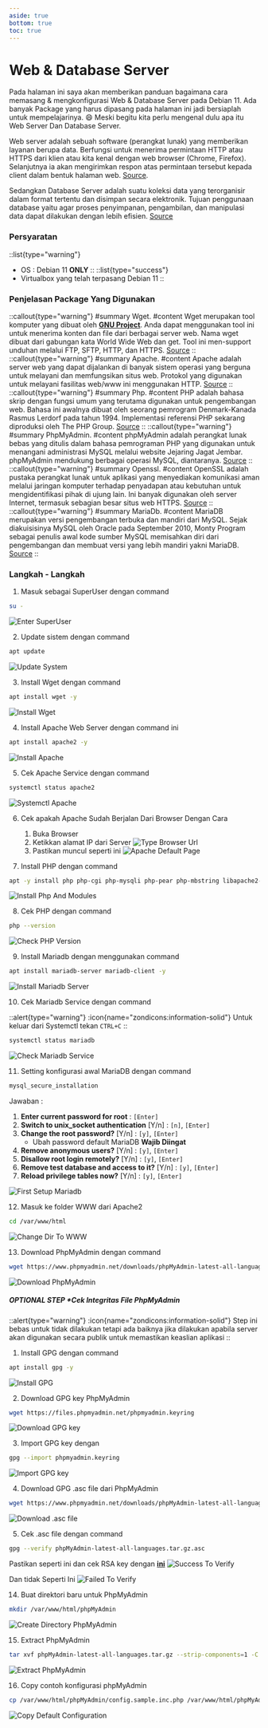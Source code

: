 ```yaml
---
aside: true
bottom: true
toc: true
---
```



# Web & Database Server
Pada halaman ini saya akan memberikan panduan bagaimana cara memasang & mengkonfigurasi Web & Database Server pada Debian 11. Ada banyak Package yang harus dipasang pada halaman ini jadi bersiaplah untuk mempelajarinya. :smile: Meski begitu kita perlu mengenal dulu apa itu Web Server Dan Database Server.

Web server adalah sebuah software (perangkat lunak) yang memberikan layanan berupa data. Berfungsi untuk menerima permintaan HTTP atau HTTPS dari klien atau kita kenal dengan web browser (Chrome, Firefox). Selanjutnya ia akan mengirimkan respon atas permintaan tersebut kepada client dalam bentuk halaman web. [Source](https://www.dicoding.com/blog/apa-itu-web-server-dan-fungsinya/). 

Sedangkan Database Server adalah suatu koleksi data yang terorganisir dalam format tertentu dan disimpan secara elektronik. Tujuan penggunaan database yaitu agar proses penyimpanan, pengambilan, dan manipulasi data dapat dilakukan dengan lebih efisien. [Source](https://www.dicoding.com/blog/developers-yuk-kenalan-dengan-apa-itu-database-server/)

### Persyaratan
::list{type="warning"}
- OS : Debian 11 **ONLY**
::
::list{type="success"}
- Virtualbox yang telah terpasang Debian 11
::

### Penjelasan Package Yang Digunakan

::callout{type="warning"}
#summary
Wget.
#content
Wget merupakan tool komputer yang dibuat oleh [**GNU Project**](https://www.gnu.org/). Anda dapat menggunakan tool ini untuk menerima konten dan file dari berbagai server web. Nama wget dibuat dari gabungan kata World Wide Web dan get. Tool ini men-support unduhan melalui FTP, SFTP, HTTP, dan HTTPS. [Source](https://www.hostinger.co.id/tutorial/wget-command)
::
::callout{type="warning"}
#summary
Apache.
#content
Apache adalah server web yang dapat dijalankan di banyak sistem operasi yang berguna untuk melayani dan memfungsikan situs web. Protokol yang digunakan untuk melayani fasilitas web/www ini menggunakan HTTP. [Source](https://id.wikipedia.org/wiki/Apache_HTTP_Server)
::
::callout{type="warning"}
#summary
Php.
#content
PHP adalah bahasa skrip dengan fungsi umum yang terutama digunakan untuk pengembangan web. Bahasa ini awalnya dibuat oleh seorang pemrogram Denmark-Kanada Rasmus Lerdorf pada tahun 1994. Implementasi referensi PHP sekarang diproduksi oleh The PHP Group. [Source](https://id.wikipedia.org/wiki/PHP)
::
::callout{type="warning"}
#summary
PhpMyAdmin.
#content
phpMyAdmin adalah perangkat lunak bebas yang ditulis dalam bahasa pemrograman PHP yang digunakan untuk menangani administrasi MySQL melalui website Jejaring Jagat Jembar. phpMyAdmin mendukung berbagai operasi MySQL, diantaranya. [Source](https://id.wikipedia.org/wiki/PhpMyAdmin)
::
::callout{type="warning"}
#summary
Openssl.
#content
OpenSSL adalah pustaka perangkat lunak untuk aplikasi yang menyediakan komunikasi aman melalui jaringan komputer terhadap penyadapan atau kebutuhan untuk mengidentifikasi pihak di ujung lain. Ini banyak digunakan oleh server Internet, termasuk sebagian besar situs web HTTPS. [Source](https://en.wikipedia.org/wiki/OpenSSL)
::
::callout{type="warning"}
#summary
MariaDb.
#content
MariaDB merupakan versi pengembangan terbuka dan mandiri dari MySQL. Sejak diakuisisinya MySQL oleh Oracle pada September 2010, Monty Program sebagai penulis awal kode sumber MySQL memisahkan diri dari pengembangan dan membuat versi yang lebih mandiri yakni MariaDB. [Source](https://id.wikipedia.org/wiki/MariaDB)
::

### Langkah - Langkah
1. Masuk sebagai SuperUser dengan command
```sh
su -
```
![Enter SuperUser](/web-database-server/1.superuser.png)

2. Update sistem dengan command
```sh
apt update
```
![Update System](/web-database-server/2.update-system.png)

3. Install Wget dengan command
```sh
apt install wget -y
```
![Install Wget](/web-database-server/3.install-wget.png)

4. Install Apache Web Server dengan command ini
```sh
apt install apache2 -y
```
![Install Apache](/web-database-server/4.install-apache.png)

5. Cek Apache Service dengan command
```sh
systemctl status apache2
```
![Systemctl Apache](/web-database-server/5.check-systemctl-apache.png)

6. Cek apakah Apache Sudah Berjalan Dari Browser Dengan Cara
    1. Buka Browser
    2. Ketikkan alamat IP dari Server
    ![Type Browser Url](/web-database-server/6.1.check-apache-browser.png)
    3. Pastikan muncul seperti ini
    ![Apache Default Page](/web-database-server/6.2.check-apache-browser.png)

7. Install PHP dengan command
```sh
apt -y install php php-cgi php-mysqli php-pear php-mbstring libapache2-mod-php php-common php-phpseclib php-mysql
```
![Install Php And Modules](/web-database-server/7.install-php-and-modules.png)

8. Cek PHP dengan command
```sh
php --version
```
![Check PHP Version](/web-database-server/8.check-php-version.png)

9. Install Mariadb dengan menggunakan command
```sh
apt install mariadb-server mariadb-client -y
```
![Install Mariadb Server](/web-database-server/9.install-mariadb.png)

10. Cek Mariadb Service dengan command

::alert{type="warning"}
:icon{name="zondicons:information-solid"} Untuk keluar dari Systemctl tekan `CTRL+C`
::

```sh
systemctl status mariadb
```
![Check Mariadb Service](/web-database-server/10.check-mariadb-service.png)

11. Setting konfigurasi awal MariaDB dengan command

```sh
mysql_secure_installation
```
Jawaban :     
1. **Enter current password for root** : `[Enter]`
2. **Switch to unix_socket authentication** [Y/n] : `[n]`, `[Enter]`
3. **Change the root password?** [Y/n] : `[y]`, `[Enter]`
    - Ubah password default MariaDB **Wajib Diingat**
4. **Remove anonymous users?** [Y/n] : `[y]`, `[Enter]`
5. **Disallow root login remotely?** [Y/n] : `[y]`, `[Enter]`
6. **Remove test database and access to it?** [Y/n] : `[y]`, `[Enter]`
7. **Reload privilege tables now?** [Y/n] : `[y]`, `[Enter]`

![First Setup Mariadb](/web-database-server/11.first-configuration-mariadb.png)

12. Masuk ke folder WWW dari Apache2
```sh
cd /var/www/html
```
![Change Dir To WWW](/web-database-server/12.change-dir-to-www.png)

13. Download PhpMyAdmin dengan command
```sh
wget https://www.phpmyadmin.net/downloads/phpMyAdmin-latest-all-languages.tar.gz
```
![Download PhpMyAdmin](/web-database-server/13.download-phpmyadmin.png)

##### **OPTIONAL STEP** *Cek Integritas File PhpMyAdmin
::alert{type="warning"}
:icon{name="zondicons:information-solid"} Step ini bebas untuk tidak dilakukan tetapi ada baiknya jika dilakukan apabila server akan digunakan secara publik untuk memastikan keaslian aplikasi
::

1. Install GPG dengan command
```sh
apt install gpg -y
```
![Install GPG](/web-database-server/opt.install-gpg.png)

2. Download GPG key PhpMyAdmin
```sh
wget https://files.phpmyadmin.net/phpmyadmin.keyring
```
![Download GPG key](/web-database-server/opt.download-gpg-key.png)

3. Import GPG key dengan
```sh
gpg --import phpmyadmin.keyring
```
![Import GPG key](/web-database-server/opt.import-gpg-key.png)

4. Download GPG .asc file dari PhpMyAdmin
```sh
wget https://www.phpmyadmin.net/downloads/phpMyAdmin-latest-all-languages.tar.gz.asc
```
![Download .asc file](/web-database-server/opt.download-asc-file.png)

5. Cek .asc file dengan command
```sh
gpg --verify phpMyAdmin-latest-all-languages.tar.gz.asc
```
Pastikan seperti ini dan cek RSA key dengan [**ini**](https://docs.phpmyadmin.net/en/latest/setup.html#verifying-phpmyadmin-releases)
![Success To Verify](/web-database-server/opt.success-to-verify.png)

Dan tidak Seperti Ini
![Failed To Verify](/web-database-server/opt.fail-to-verify.png)

14. Buat direktori baru untuk PhpMyAdmin
```sh
mkdir /var/www/html/phpMyAdmin
```
![Create Directory PhpMyAdmin](/web-database-server/14.create-phpmyadmin-dir.png)

15. Extract PhpMyAdmin
```sh
tar xvf phpMyAdmin-latest-all-languages.tar.gz --strip-components=1 -C /var/www/html/phpMyAdmin
```
![Extract PhpMyAdmin](/web-database-server/15.extract-phpmyadmin.png)

16. Copy contoh konfigurasi phpMyAdmin
```sh
cp /var/www/html/phpMyAdmin/config.sample.inc.php /var/www/html/phpMyAdmin/config.inc.php
```
![Copy Default Configuration](/web-database-server/16.copy-default-configuration.png)